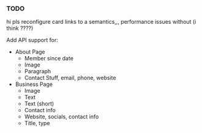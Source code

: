 ### TODO

hi pls reconfigure card links to a semantics,,, performance issues without (i think ????)

Add API support for:
- About Page
    - Member since date
    - Image
    - Paragraph
    - Contact Stuff, email, phone, website
- Business Page
    - Image
    - Text
    - Text (short)
    - Contact info
    - Website, socials, contact info
    - Title, type